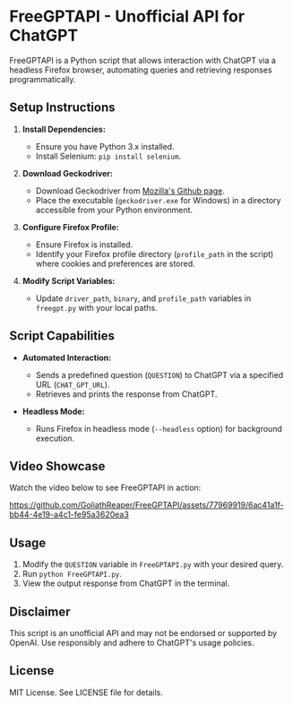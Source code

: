 # FreeGPTAPI - Unofficial API for ChatGPT

FreeGPTAPI is a Python script that allows interaction with ChatGPT via a headless Firefox browser, automating queries and retrieving responses programmatically.

## Setup Instructions

1. **Install Dependencies:**
   - Ensure you have Python 3.x installed.
   - Install Selenium: `pip install selenium`.

2. **Download Geckodriver:**
   - Download Geckodriver from [Mozilla's Github page](https://github.com/mozilla/geckodriver/releases).
   - Place the executable (`geckodriver.exe` for Windows) in a directory accessible from your Python environment.

3. **Configure Firefox Profile:**
   - Ensure Firefox is installed.
   - Identify your Firefox profile directory (`profile_path` in the script) where cookies and preferences are stored.

4. **Modify Script Variables:**
   - Update `driver_path`, `binary`, and `profile_path` variables in `freegpt.py` with your local paths.

## Script Capabilities

- **Automated Interaction:**
  - Sends a predefined question (`QUESTION`) to ChatGPT via a specified URL (`CHAT_GPT_URL`).
  - Retrieves and prints the response from ChatGPT.

- **Headless Mode:**
  - Runs Firefox in headless mode (`--headless` option) for background execution.

## Video Showcase

Watch the video below to see FreeGPTAPI in action:



https://github.com/GoliathReaper/FreeGPTAPI/assets/77969919/6ac41a1f-bb44-4e19-a4c1-fe95a3620ea3



## Usage

1. Modify the `QUESTION` variable in `FreeGPTAPI.py` with your desired query.
2. Run `python FreeGPTAPI.py`.
3. View the output response from ChatGPT in the terminal.

## Disclaimer

This script is an unofficial API and may not be endorsed or supported by OpenAI. Use responsibly and adhere to ChatGPT's usage policies.

## License

MIT License. See LICENSE file for details.
